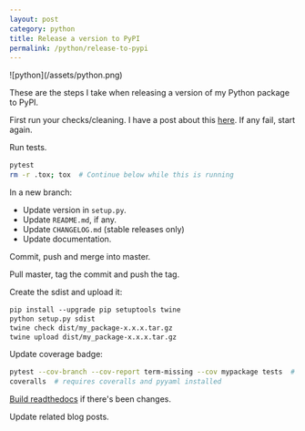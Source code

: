 ```yaml
---
layout: post
category: python
title: Release a version to PyPI
permalink: /python/release-to-pypi
---
```

<div class="wide-logos" markdown="1">
![python](/assets/python.png)
</div>

These are the steps I take when releasing a version of my Python package to
PyPI.

First run your checks/cleaning. I have a post about this [here](/checks). If
any fail, start again.

Run tests.
```sh
pytest
rm -r .tox; tox  # Continue below while this is running
```

In a new branch:
- Update version in `setup.py`.
- Update `README.md`, if any.
- Update `CHANGELOG.md` (stable releases only)
- Update documentation.

Commit, push and merge into master.

Pull master, tag the commit and push the tag.

Create the sdist and upload it:
```
pip install --upgrade pip setuptools twine
python setup.py sdist
twine check dist/my_package-x.x.x.tar.gz
twine upload dist/my_package-x.x.x.tar.gz
```

Update coverage badge:
```sh
pytest --cov-branch --cov-report term-missing --cov mypackage tests  # requires pytest-cov
coveralls  # requires coveralls and pyyaml installed
```

[Build readthedocs](https://composed.blog/trigger-rtd-build) if
there's been changes.  

Update related blog posts.  
